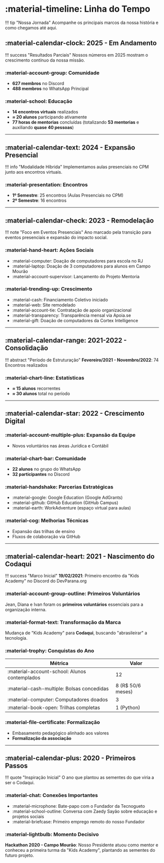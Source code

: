 # :material-timeline: Linha do Tempo

!!! tip "Nossa Jornada"
    Acompanhe os principais marcos da nossa história e como chegamos até aqui.

## :material-calendar-clock: 2025 - Em Andamento

!!! success "Resultados Parciais"
    Nossos números em 2025 mostram o crescimento contínuo da nossa missão.

### :material-account-group: Comunidade

- **627 membros** no Discord
- **488 membros** no WhatsApp Principal

### :material-school: Educação

- **14 encontros virtuais** realizados
- **≈ 20 alunos** participando ativamente
- **77 horas de mentorias** concluídas (totalizando **53 mentorias** e auxiliando **quase 40 pessoas**)

---

## :material-calendar-text: 2024 - Expansão Presencial

!!! info "Modalidade Híbrida"
    Implementamos aulas presenciais no CPM junto aos encontros virtuais.

### :material-presentation: Encontros

- **1º Semestre**: 25 encontros (Aulas Presenciais no CPM)
- **2º Semestre**: 16 encontros

---

## :material-calendar-check: 2023 - Remodelação

!!! note "Foco em Eventos Presenciais"
    Ano marcado pela transição para eventos presenciais e expansão do impacto social.

### :material-hand-heart: Ações Sociais

- :material-computer: Doação de computadores para escola no RJ
- :material-laptop: Doação de 3 computadores para alunos em Campo Mourão
- :material-account-supervisor: Lançamento do Projeto Mentoria

### :material-trending-up: Crescimento

- :material-cash: Financiamento Coletivo iniciado
- :material-web: Site remodelado
- :material-account-tie: Contratação de apoio organizacional
- :material-transparency: Transparência mensal via Apoia.se
- :material-gift: Doação de computadores da Cortex Intelligence

---

## :material-calendar-range: 2021-2022 - Consolidação

!!! abstract "Período de Estruturação"
    **Fevereiro/2021 - Novembro/2022**: 74 Encontros realizados

### :material-chart-line: Estatísticas

- **≈ 15 alunos** recorrentes
- **≈ 30 alunos** total no período

---

## :material-calendar-star: 2022 - Crescimento Digital

### :material-account-multiple-plus: Expansão da Equipe

- Novos voluntários nas áreas Jurídica e Contábil

### :material-chart-bar: Comunidade

- **22 alunos** no grupo do WhatsApp
- **32 participantes** no Discord

### :material-handshake: Parcerias Estratégicas

- :material-google: Google Education (Google AdGrants)
- :material-github: GitHub Education (GitHub Campus)
- :material-earth: WorkAdventure (espaço virtual para aulas)

### :material-cog: Melhorias Técnicas

- Expansão das trilhas de ensino
- Fluxos de colaboração via GitHub

---

## :material-calendar-heart: 2021 - Nascimento do Codaqui

!!! success "Marco Inicial"
    **19/02/2021**: Primeiro encontro da "Kids Academy" no Discord do DevParana.org

### :material-account-group-outline: Primeiros Voluntários

Jean, Diana e Ivan foram os **primeiros voluntários** essenciais para a organização interna.

### :material-format-text: Transformação da Marca

Mudança de "Kids Academy" para **Codaqui**, buscando "abrasileirar" a tecnologia.

### :material-trophy: Conquistas do Ano

| Métrica | Valor |
|---------|-------|
| :material-account-school: Alunos contemplados | 12 |
| :material-cash-multiple: Bolsas concedidas | 8 (R$ 50/6 meses) |
| :material-computer: Computadores doados | 3 |
| :material-book-open: Trilhas completas | 1 (Python) |

### :material-file-certificate: Formalização

- Embasamento pedagógico alinhado aos valores
- **Formalização da associação**

---

## :material-calendar-plus: 2020 - Primeiros Passos

!!! quote "Inspiração Inicial"
    O ano que plantou as sementes do que viria a ser o Codaqui.

### :material-chat: Conexões Importantes

- :material-microphone: Bate-papo com o Fundador da Tecnogueto
- :material-school-outline: Conversa com Zaedy Sayão sobre educação e projetos sociais
- :material-briefcase: Primeiro emprego remoto do nosso Fundador

### :material-lightbulb: Momento Decisivo

**Hackathon 2020 - Campo Mourão**: Nosso Presidente atuou como mentor e conheceu a primeira turma da "Kids Academy", plantando as sementes do futuro projeto.